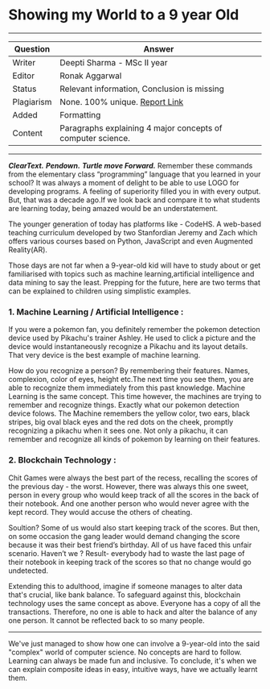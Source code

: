 # Showing my World to a 9 year Old

---

| Question   | Answer                                                                        |
| ---------- | ----------------------------------------------------------------------------- |
| Writer     | Deepti Sharma - MSc II year                                                   |
| Editor     | Ronak Aggarwal                                                                |
| Status     | Relevant information, Conclusion is missing                                   |
| Plagiarism | None. 100% unique. [Report Link](./plag-reports/plag-showing-my-world-v1.pdf) |
| Added      | Formatting                                                                    |
| Content    | Paragraphs explaining 4 major concepts of computer science.                   |


---

**_ClearText._**
**_Pendown._**
**_Turtle move Forward._**
Remember these commands from the elementary class “programming” language that you learned in your school? It was always a moment of delight to be able to use LOGO for developing programs. A feeling of superiority filled you in with every output. But, that was a decade ago.If we look back and compare it to what students are learning today, being amazed would be an understatement. 

The younger generation of today has platforms like - CodeHS. A web-based teaching curriculum developed by two Stanfordian Jeremy and Zach which offers various courses based on Python, JavaScript and even Augmented Reality(AR).

Those days are not far when a 9-year-old kid will have to study about or get familiarised with topics such as  machine learning,artificial intelligence and data mining to say the least. Prepping for the future, here are two terms that can be explained to children using simplistic examples. 

### 1. Machine Learning / Artificial Intelligence :

If you were a pokemon fan, you definitely remember the pokemon detection device used by Pikachu's trainer Ashley. He used to click a picture and the device would instantaneously recognize a Pikachu and its layout details. That very device is the best example of machine learning.

How do you recognize a person? By remembering their features. Names, complexion, color of eyes, height etc.The next time you see them, you are able to recognize them immediately from this past knowledge. Machine Learning is the same concept. This time however, the machines are trying to remember and recognize things. Exactly what our pokemon detection device folows.
The Machine remembers the yellow color, two ears, black stripes, big oval black eyes and the red dots on the cheek, promptly recognizing a pikachu when it sees one. Not only a pikachu, it can remember and recognize all kinds of pokemon by learning on their features.

### 2. Blockchain Technology :

Chit Games were always the best part of the recess, recalling the scores of the previous day - the worst. However, there was always this one sweet,  person in every group who would keep track of all the scores in the back of their notebook. And one another person who would never agree with the kept record. They would accuse the others of cheating.

Soultion? Some of us would also start keeping track of the scores. But then, on some occasion the gang leader would demand changing the score because it was their best friend’s birthday. All of us have faced this unfair scenario. Haven’t we ? Result- everybody had to waste the last page of their notebook in keeping track of the scores so that no change  would go undetected.

Extending this to adulthood, imagine if someone manages to alter data that's crucial, like bank balance. To safeguard against this, blockchain technology uses the same concept as above. Everyone has a copy of all the transactions. Therefore, no one is able to hack and alter the balance of any one person. It cannot be reflected back to so many people.

---

We've just managed to show how one can involve a 9-year-old into the said "complex" world of computer science. No concepts are hard to follow. Learning can always be made fun and inclusive. To conclude, it's when we can explain composite ideas in easy, intuitive ways, have we actually learnt them.

